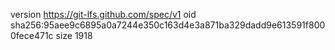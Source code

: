 version https://git-lfs.github.com/spec/v1
oid sha256:95aee9c6895a0a7244e350c163d4e3a871ba329dadd9e613591f8000fece471c
size 1918
